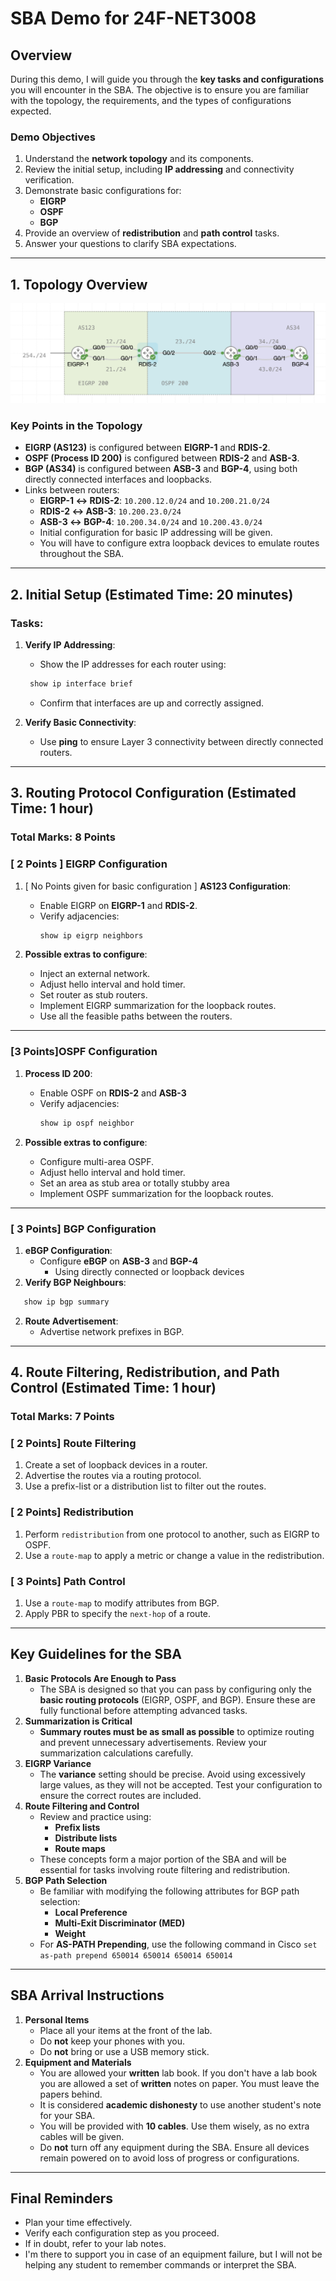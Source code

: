 # **SBA Demo for 24F-NET3008**

## **Overview**
During this demo, I will guide you through the **key tasks and configurations** you will encounter in the SBA. The objective is to ensure you are familiar with the topology, the requirements, and the types of configurations expected.

### **Demo Objectives**
1. Understand the **network topology** and its components.
2. Review the initial setup, including **IP addressing** and connectivity verification.
3. Demonstrate basic configurations for:
   - **EIGRP**
   - **OSPF**
   - **BGP**
4. Provide an overview of **redistribution** and **path control** tasks.
5. Answer your questions to clarify SBA expectations.

---

## **1. Topology Overview**
![Network Topology](SBA-Topology.png)

### **Key Points in the Topology**
- **EIGRP (AS123)** is configured between **EIGRP-1** and **RDIS-2**.
- **OSPF (Process ID 200)** is configured between **RDIS-2** and **ASB-3**.
- **BGP (AS34)** is configured between **ASB-3** and **BGP-4**, using both directly connected interfaces and loopbacks.
- Links between routers:
  - **EIGRP-1 ↔ RDIS-2**: `10.200.12.0/24` and `10.200.21.0/24`
  - **RDIS-2 ↔ ASB-3**: `10.200.23.0/24`
  - **ASB-3 ↔ BGP-4**: `10.200.34.0/24` and `10.200.43.0/24`
  - Initial configuration for basic IP addressing will be given.
  - You will have to configure extra loopback devices to emulate routes throughout the SBA.

---
## **2. Initial Setup** (Estimated Time:  20 minutes)
### Tasks:
1. **Verify IP Addressing**:
   - Show the IP addresses for each router using:
    ```bash
     show ip interface brief
     ```
   - Confirm that interfaces are up and correctly assigned.

2. **Verify Basic Connectivity**:
   - Use **ping** to ensure Layer 3 connectivity between directly connected routers.

---

## **3. Routing Protocol Configuration** (Estimated Time: 1 hour)
### **Total Marks: 8 Points**

### [ 2 Points ] **EIGRP Configuration**
1. [ No Points given for basic configuration ] **AS123 Configuration**: 
   - Enable EIGRP on **EIGRP-1** and **RDIS-2**.
   - Verify adjacencies:
     ```bash
     show ip eigrp neighbors
     ```

2. **Possible extras to configure**:
	- Inject an external network.
	- Adjust hello interval and hold timer.
	- Set router as stub routers.
	- Implement EIGRP summarization for the loopback routes.
	- Use all the feasible paths between the routers.

---

### [3 Points]**OSPF Configuration**
1. **Process ID 200**:
   - Enable OSPF on **RDIS-2** and **ASB-3**
   - Verify adjacencies:
     ```bash
     show ip ospf neighbor
     ```

2. **Possible extras to configure**:
	- Configure multi-area OSPF.
	- Adjust hello interval and hold timer.
	- Set an area as stub area or totally stubby area
	- Implement OSPF summarization for the loopback routes.

---

### [ 3 Points] **BGP Configuration**
1. **eBGP Configuration**:
   - Configure **eBGP** on **ASB-3** and **BGP-4**
	   - Using directly connected or loopback devices
1. **Verify BGP Neighbours**:
```bash
   show ip bgp summary
```

2. **Route Advertisement**:
    - Advertise network prefixes in BGP.

---

## **4.  Route Filtering, Redistribution, and Path Control** (Estimated Time: 1 hour)
### **Total Marks: 7 Points**

### [ 2 Points] **Route Filtering**
1. Create a set of loopback devices in a router.
2. Advertise the routes via a routing protocol.
3. Use a prefix-list or a distribution list to filter out the routes.
### [ 2 Points] **Redistribution**
1. Perform `redistribution` from one protocol to another, such as EIGRP to OSPF.
2. Use a `route-map` to apply a metric or change a value in the redistribution.
### [ 3 Points] **Path Control**
1. Use a `route-map` to modify attributes from BGP.
2. Apply PBR to specify the `next-hop` of a route.

---

## **Key Guidelines for the SBA**

1. **Basic Protocols Are Enough to Pass**
    - The SBA is designed so that you can pass by configuring only the **basic routing protocols** (EIGRP, OSPF, and BGP). Ensure these are fully functional before attempting advanced tasks.
2. **Summarization is Critical**
    - **Summary routes must be as small as possible** to optimize routing and prevent unnecessary advertisements. Review your summarization calculations carefully.
3. **EIGRP Variance**
    - The **variance** setting should be precise. Avoid using excessively large values, as they will not be accepted. Test your configuration to ensure the correct routes are included.
4. **Route Filtering and Control**
    - Review and practice using:
        - **Prefix lists**
        - **Distribute lists**
        - **Route maps**
    - These concepts form a major portion of the SBA and will be essential for tasks involving route filtering and redistribution.
5. **BGP Path Selection**
    - Be familiar with modifying the following attributes for BGP path selection:
        - **Local Preference**
        - **Multi-Exit Discriminator (MED)**
        - **Weight**
    - For **AS-PATH Prepending**, use the following command in Cisco
        `set as-path prepend 650014 650014 650014 650014`

---

## **SBA Arrival Instructions**

1. **Personal Items**
    - Place all your items at the front of the lab.
    - Do **not** keep your phones with you.
    - Do **not** bring or use a USB memory stick.
2. **Equipment and Materials**
    - You are allowed your **written** lab book.  If you don't have a lab book you are allowed a set of **written** notes on paper.  You must leave the papers behind.
    - It is considered **academic dishonesty** to use another student's note for your SBA.
    - You will be provided with **10 cables**. Use them wisely, as no extra cables will be given.
    - Do **not** turn off any equipment during the SBA. Ensure all devices remain powered on to avoid loss of progress or configurations.

---

## **Final Reminders**

- Plan your time effectively.
- Verify each configuration step as you proceed.
- If in doubt, refer to your lab notes.
- I'm there to support you in case of an equipment failure, but I will not be helping any student to remember commands or interpret the SBA.
